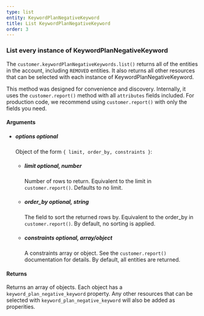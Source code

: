 ```yaml
---
type: list
entity: KeywordPlanNegativeKeyword 
title: List KeywordPlanNegativeKeyword 
order: 3
---
```


### List every instance of KeywordPlanNegativeKeyword 


The `customer.keywordPlanNegativeKeywords.list()` returns all of the entities in the account, including `REMOVED` entities. It also returns all other resources that can be selected with each instance of KeywordPlanNegativeKeyword.

This method was designed for convenience and discovery. Internally, it uses the `customer.report()` method with all `attributes` fields included. For production code, we recommend using `customer.report()` with only the fields you need.


#### Arguments

-   ##### options _optional_
    Object of the form `{ limit, order_by, constraints }`:
    -   ##### limit _optional, number_
        Number of rows to return. Equivalent to the limit in `customer.report()`. Defaults to no limit.
    -   ##### order_by _optional, string_
        The field to sort the returned rows by. Equivalent to the order_by in `customer.report()`. By default, no sorting is applied.
    -   ##### constraints _optional, array/object_
        A constraints array or object. See the `customer.report()` documentation for details. By default, all entities are returned.


#### Returns

Returns an array of objects.
Each object has a `keyword_plan_negative_keyword` property. Any other resources that can be selected with `keyword_plan_negative_keyword` will also be added as properities.
